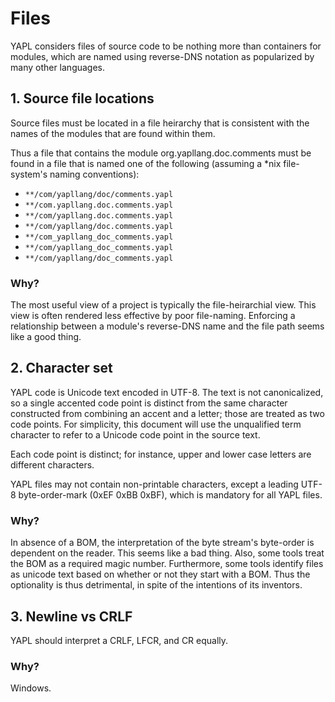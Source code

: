 # Files

YAPL considers files of source code to be nothing more than containers for modules, which are named using reverse-DNS notation as popularized by many other languages.

## 1. Source file locations

Source files must be located in a file heirarchy that is consistent with the names of the modules that are found within them.

Thus a file that contains the module org.yapllang.doc.comments must be found in a file that is named one of the following (assuming a \*nix file-system's naming conventions):

* `**/com/yapllang/doc/comments.yapl`
* `**/com.yapllang.doc.comments.yapl`
* `**/com/yapllang.doc.comments.yapl`
* `**/com/yapllang/doc.comments.yapl`
* `**/com_yapllang_doc_comments.yapl`
* `**/com/yapllang_doc_comments.yapl`
* `**/com/yapllang/doc_comments.yapl`

### Why?

The most useful view of a project is typically the file-heirarchial view. This view is often rendered less effective by poor file-naming. Enforcing a relationship between a module's
reverse-DNS name and the file path seems like a good thing.

## 2. Character set

YAPL code is Unicode text encoded in UTF-8. The text is not canonicalized, so a single accented code point is distinct from the same character constructed from combining an accent
and a letter; those are treated as two code points. For simplicity, this document will use the unqualified term character to refer to a Unicode code point in the source text.

Each code point is distinct; for instance, upper and lower case letters are different characters.

YAPL files may not contain non-printable characters, except a leading UTF-8 byte-order-mark (0xEF 0xBB 0xBF), which is mandatory for all YAPL files.

### Why?

In absence of a BOM, the interpretation of the byte stream's byte-order is dependent on the reader. This seems like a bad thing. Also, some tools treat the BOM as a required magic
number. Furthermore, some tools identify files as unicode text based on whether or not they start with a BOM. Thus the optionality is thus detrimental, in spite of the intentions of its
inventors.

## 3. Newline vs CRLF

YAPL should interpret a CRLF, LFCR, and CR equally.

### Why?

Windows.
